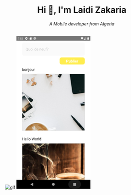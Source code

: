 <h1 align="center">
  Hi 👋, I'm Laidi Zakaria
  <h6 align="center">A Mobile developer from Algeria</h6>
</h1>

<img src="./Demo/ZestyTest.gif" alt="gif" height="500"></td>
<img src="./Demo/HomeScreen.png" alt="Home Screen" height="500"></td>
